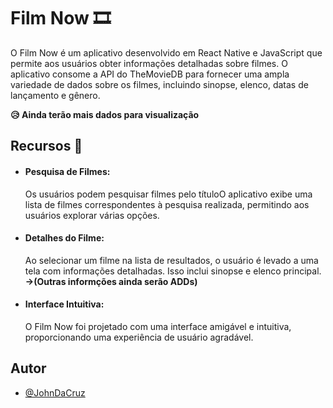 
# Film Now 🎞️

O Film Now é um aplicativo desenvolvido em React Native e JavaScript que permite aos usuários obter informações detalhadas sobre filmes. O aplicativo consome a API do TheMovieDB para fornecer uma ampla variedade de dados sobre os filmes, incluindo sinopse, elenco, datas de lançamento e gênero.

**😥 Ainda terão mais dados para visualização**



## Recursos 🚀

- #### Pesquisa de Filmes: 
    Os usuários podem pesquisar filmes pelo títuloO aplicativo exibe uma lista de filmes correspondentes à pesquisa realizada, permitindo aos usuários explorar várias opções.

- #### Detalhes do Filme: 
    Ao selecionar um filme na lista de resultados, o usuário é levado a uma tela com informações detalhadas. Isso inclui sinopse e elenco principal. **->(Outras informções ainda serão ADDs)**

- #### Interface Intuitiva: 
    O Film Now foi projetado com uma interface amigável e intuitiva, proporcionando uma experiência de usuário agradável.
    
## Autor

- [@JohnDaCruz](https://github.com/JohnDaCruz)

